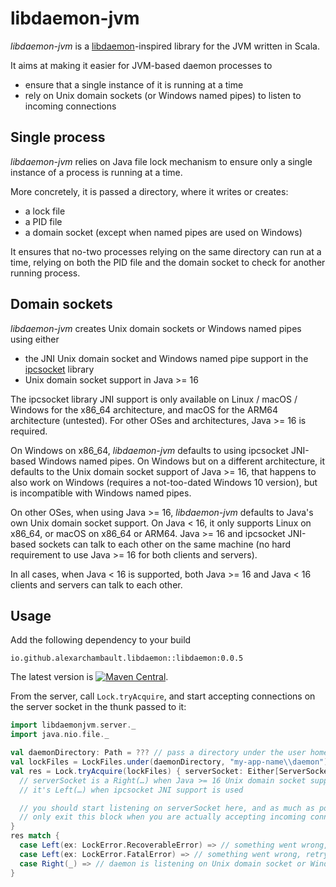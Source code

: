 # libdaemon-jvm

*libdaemon-jvm* is a [libdaemon](http://0pointer.de/lennart/projects/libdaemon)-inspired
library for the JVM written in Scala.

It aims at making it easier for JVM-based daemon processes to
- ensure that a single instance of it is running at a time
- rely on Unix domain sockets (or Windows named pipes) to listen to incoming connections

## Single process

*libdaemon-jvm* relies on Java file lock mechanism to ensure only a single instance
of a process is running at a time.

More concretely, it is passed a directory, where it writes or creates:
- a lock file
- a PID file
- a domain socket (except when named pipes are used on Windows)

It ensures that no-two processes relying on the same directory can run at a time, relying
on both the PID file and the domain socket to check for another running process.

## Domain sockets

*libdaemon-jvm* creates Unix domain sockets or Windows named pipes using either
- the JNI Unix domain socket and Windows named pipe support in the [ipcsocket](https://github.com/sbt/ipcsocket) library
- Unix domain socket support in Java >= 16

The ipcsocket library JNI support is only available on Linux / macOS / Windows for the
x86_64 architecture, and macOS for the ARM64 architecture (untested). For other OSes and
architectures, Java >= 16 is required.

On Windows on x86_64, *libdaemon-jvm* defaults to using ipcsocket JNI-based Windows named pipes.
On Windows but on a different architecture, it defaults to the Unix domain socket support of
Java >= 16, that happens to also work on Windows (requires a not-too-dated Windows 10 version),
but is incompatible with Windows named pipes.

On other OSes, when using Java >= 16, *libdaemon-jvm* defaults to Java's own Unix domain socket
support. On Java < 16, it only supports Linux on x86_64, or macOS on x86_64 or ARM64. Java >= 16
and ipcsocket JNI-based sockets can talk to each other on the same machine (no hard requirement
to use Java >= 16 for both clients and servers).

In all cases, when Java < 16 is supported, both Java >= 16 and Java < 16 clients and servers
can talk to each other.

## Usage

Add the following dependency to your build
```text
io.github.alexarchambault.libdaemon::libdaemon:0.0.5
```
The latest version is [![Maven Central](https://img.shields.io/maven-central/v/io.github.alexarchambault.libdaemon/libdaemon_3.svg)](https://maven-badges.herokuapp.com/maven-central/io.github.alexarchambault.libdaemon/libdaemon_3).

From the server, call `Lock.tryAcquire`, and start accepting connections on the server socket in the thunk passed to it:
```scala
import libdaemonjvm.server._
import java.nio.file._

val daemonDirectory: Path = ??? // pass a directory under the user home dir, computed with directories-jvm for example
val lockFiles = LockFiles.under(daemonDirectory, "my-app-name\\daemon") // second argument is the Windows named pipe path (that doesn't live in the file system)
val res = Lock.tryAcquire(lockFiles) { serverSocket: Either[ServerSocket, ServerSocketChannel] =>
  // serverSocket is a Right(…) when Java >= 16 Unix domain socket support is used,
  // it's Left(…) when ipcsocket JNI support is used

  // you should start listening on serverSocket here, and as much as possible,
  // only exit this block when you are actually accepting incoming connections
}
res match {
  case Left(ex: LockError.RecoverableError) => // something went wrong, you may want to retry after a small delay
  case Left(ex: LockError.FatalError) => // something went wrong, retrying makes less sense here
  case Right(_) => // daemon is listening on Unix domain socket or Windows named pipe
}
```
